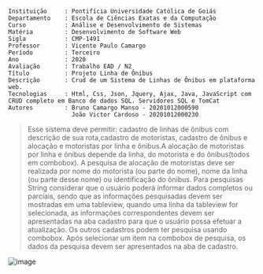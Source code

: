 	
	Instituição     : Pontifícia Universidade Católica de Goiás
	Departamento    : Escola de Ciências Exatas e da Computação
	Curso           : Análise e Desenvolvimento de Sistemas
	Matéria         : Desenvolvimento de Software Web 
    Sigla           : CMP-1491
	Professor       : Vicente Paulo Camargo
	Período         : Terceiro
    Ano             : 2020
	Avaliação       : Trabalho EAD / N2
	Título          : Projeto Linha de Ônibus
	Descrição       : Crud de um Sistema de Linhas de Ônibus em plataforma web. 
	Tecnologias     : Html, Css, Json, Jquery, Ajax, Java, JavaScript com CRUD completo em Banco de dados SQL. Servidores SQL e TomCat
	Autores         : Bruno Camargo Manso - 20201012000590
                      João Victor Cardoso - 20201012000230

> Esse sistema deve permitir: cadastro de linhas de ônibus com descrição de sua rota,cadastro de motoristas, cadastro de ônibus e alocação e motoristas por linha e ônibus.A alocação de motoristas por linha e ônibus depende da linha, do motorista e do ônibus(todos em combobox). A pesquisa de alocação de motoristas deve ser realizada por nome do motorista (ou parte do nome), nome da linha (ou parte desse nome) ou identificação do ônibus. Para pesquisas String considerar que o usuário poderá informar dados completos ou parciais, sendo que as informações pesquisadas devem ser mostradas em uma tableview, quando uma linha da tableview for selecionada, as informações correspondentes devem ser apresentadas na aba cadastro para que o usuário possa efetuar a atualização. Os outros cadastros podem ter pesquisa usando combobox. Após selecionar um item na combobox de pesquisa, os dados da pesquisa devem ser apresentados na aba de cadastro.

![image](https://github.com/M4NS0/Projetos/blob/master/LinhasDeOnibus/Documentos%20do%20Projeto/Linha%20de%20Onibus.png)